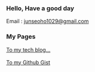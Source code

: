 ### Hello, Have a good day

Email : junseoho1029@gmail.com

### My Pages
[To my tech blog...](https://junseoho.github.io/)
<br><br>
[To my Github Gist](https://gist.github.com/JunseoHo)
